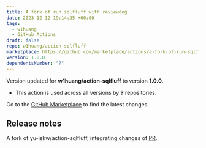 ```yaml
---
title: A fork of run sqlfluff with reviewdog
date: 2023-12-12 19:14:35 +00:00
tags:
  - w1huang
  - GitHub Actions
draft: false
repo: w1huang/action-sqlfluff
marketplace: https://github.com/marketplace/actions/a-fork-of-run-sqlfluff-with-reviewdog
version: 1.0.0
dependentsNumber: "?"
---
```



Version updated for **w1huang/action-sqlfluff** to version **1.0.0**.
- This action is used across all versions by **?** repositories.

Go to the [GitHub Marketplace](https://github.com/marketplace/actions/a-fork-of-run-sqlfluff-with-reviewdog) to find the latest changes.

## Release notes

A fork of yu-iskw/action-sqlfluff, integrating changes of [PR](https://github.com/yu-iskw/action-sqlfluff/pull/75).
